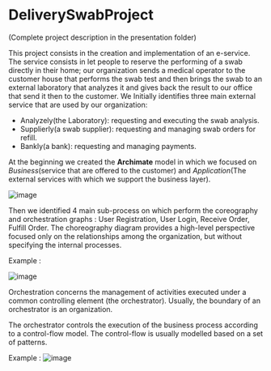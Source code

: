 # DeliverySwabProject
(Complete project description in the presentation folder)
 
This project consists in the creation and implementation of an e-service. The service consists in let people to reserve the performing of a swab directly in their home; our organization sends a medical operator to the customer house that performs the swab test and then brings the swab to an external laboratory that analyzes it and gives back the result to our office that send it then to the customer. We Initially identifies three main external service that are used by our organization:

- Analyzely(the Laboratory): requesting and executing the swab analysis.
- Supplierly(a swab supplier): requesting and managing swab orders for refill.
- Bankly(a bank): requesting and managing payments.

At the beginning we created the **Archimate** model in which we focused on *Business*(service that are offered to the customer) and *Application*(The external services with which we support the business layer).

![image](https://user-images.githubusercontent.com/48360582/181099747-c1ac24e0-7824-4091-90bb-c1c3184c106e.png)


Then we identified 4 main sub-process on which perform the coreography and orchestration graphs : User Registration, User Login, Receive Order, Fulfill Order. The choreography diagram provides a high-level perspective focused only on the relationships among the organization, but without specifying the internal processes.

Example :

![image](https://user-images.githubusercontent.com/48360582/181100307-8ab347fd-a422-41fd-8d72-5d2d3bd626e9.png)


Orchestration concerns the management of activities executed under a common controlling element (the orchestrator). Usually, the boundary of an orchestrator is an organization. 

The orchestrator controls the execution of the business process according to a control-flow model. The control-flow is usually modelled based on a set of patterns.

Example :
![image](https://user-images.githubusercontent.com/48360582/181100990-e3c85305-2ab7-48fc-a69d-0fd844db273b.png)

